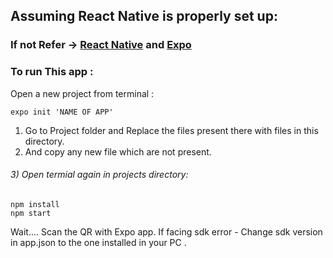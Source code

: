 
## Assuming React Native is properly set up: 
### If not Refer -> [React Native](https://reactnative.dev/docs/environment-setup) and  [Expo](https://expo.io/learn) 
### To run This app :
Open a new project from terminal :
```
expo init 'NAME OF APP'
```
1) Go to Project folder and Replace the files present there with files in this directory.
2) And copy any new file which are not present.
###### 3) Open termial again in projects directory:
```
npm install
npm start
```
Wait....
Scan the QR with Expo app. 
If facing sdk error - Change sdk version in app.json to the one installed in your PC .
